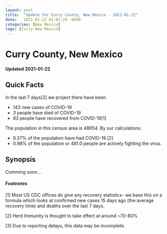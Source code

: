 ```yaml
---
layout: post
title:  "Update for Curry County, New Mexico - 2021-01-22"
date:   2021-01-22 01:01:29 -0600
categories: [New Mexico]
tags: [Curry-New Mexico]
---
```


# Curry County, New Mexico
#### Updated 2021-01-22

## Quick Facts

In the last 7 days[3] we project there have been
- *143* new cases of COVID-19
- *3* people have died of COVID-19
- *93* people have recovered from COVID-19[1]

The population in this census area is 48954. By our calculations:
- 9.37% of the population have had COVID-19.[2]
- 0.98% of the population or 481.0 people are actively fighting the virus.

## Synopsis

Comming soon...


#### Footnotes

[1] Most US CDC offices do give any recovery statistics- we base this on a formula which looks at confirmed new cases
15 days ago (the average recovery time) and deaths over the last 7 days.

[2] Herd Immunity is thought to take effect at around ~70-80%

[3] Due to reporting delays, this data may be incomplete.
 
    
